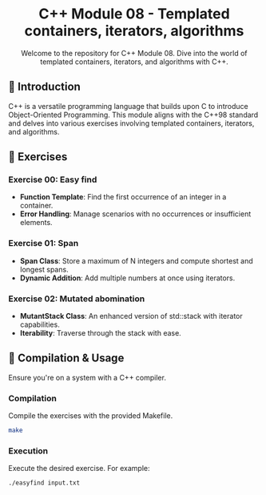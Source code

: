 
<div align='center'>

<h1>C++ Module 08 - Templated containers, iterators, algorithms</h1>
<p>Welcome to the repository for C++ Module 08. Dive into the world of templated containers, iterators, and algorithms with C++.</p>


</div>

## 📜 Introduction
C++ is a versatile programming language that builds upon C to introduce Object-Oriented Programming. This module aligns with the C++98 standard and delves into various exercises involving templated containers, iterators, and algorithms.

## 📌 Exercises

### Exercise 00: Easy find
<ul>
    <li><strong>Function Template</strong>: Find the first occurrence of an integer in a container.</li>
    <li><strong>Error Handling</strong>: Manage scenarios with no occurrences or insufficient elements.</li>
</ul>

### Exercise 01: Span
<ul>
    <li><strong>Span Class</strong>: Store a maximum of N integers and compute shortest and longest spans.</li>
    <li><strong>Dynamic Addition</strong>: Add multiple numbers at once using iterators.</li>
</ul>

### Exercise 02: Mutated abomination
<ul>
    <li><strong>MutantStack Class</strong>: An enhanced version of std::stack with iterator capabilities.</li>
    <li><strong>Iterability</strong>: Traverse through the stack with ease.</li>
</ul>

## 🚀 Compilation & Usage
Ensure you're on a system with a C++ compiler.

### Compilation
Compile the exercises with the provided Makefile.
```bash
make
```

### Execution
Execute the desired exercise. For example:
```bash
./easyfind input.txt
```

